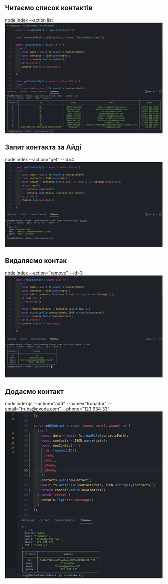 <h2>Читаємо список контактів</h2>
node index --action list
<img src="read.png" alt="read screenshot">

<h2>Запит контакта за Айді</h2>
node index --action="get" --id=4
<img src="get.png" alt="remove screenshot">

<h2>Видаляємо контак</h2>
node index --action="remove" --id=3
<img src="remove.png" alt="remove screenshot">

<h2>Додаємо контакт</h2>
node index.js --action="add" --name="trubadur" --email="truba@gvoda.com" --phone="123 934 33"

<img src="add.png" alt="add screenshot">

